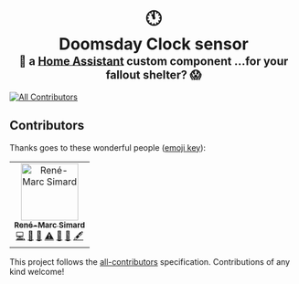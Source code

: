 <h1 align="center">
  <a name="top">🕚</a><br/>Doomsday Clock sensor<br/> <sup><sub>🏡 a <a href="https://www.home-assistant.io/">Home Assistant</a> custom component ...for your fallout shelter? 😱</sub></sup>
</h1>

[![All Contributors](https://img.shields.io/badge/all_contributors-1-orange.svg?logo=angellist)](#contributors-)

## Contributors

Thanks goes to these wonderful people ([emoji key](https://allcontributors.org/docs/en/emoji-key)):

<!-- ALL-CONTRIBUTORS-LIST:START - Do not remove or modify this section -->
<!-- prettier-ignore -->
<table><tr><td align="center"><a href="https://renemarc.com/"><img src="https://avatars3.githubusercontent.com/u/13276793?v=4" width="100px;" alt="René-Marc Simard"/><br /><sub><b>René-Marc Simard</b></sub></a><br /><a href="https://github.com/renemarc/bots-testing-ground/commits?author=renemarc" title="Code">💻</a> <a href="https://github.com/renemarc/bots-testing-ground/commits?author=renemarc" title="Documentation">📖</a> <a href="#ideas-renemarc" title="Ideas, Planning, & Feedback">🤔</a> <a href="https://github.com/renemarc/bots-testing-ground/commits?author=renemarc" title="Tests">⚠️</a> <a href="#maintenance-renemarc" title="Maintenance">🚧</a> <a href="#blog-renemarc" title="Blogposts">📝</a> <a href="#content-renemarc" title="Content">🖋</a></td></tr></table>

<!-- ALL-CONTRIBUTORS-LIST:END -->

This project follows the [all-contributors](https://github.com/all-contributors/all-contributors) specification. Contributions of any kind welcome!

